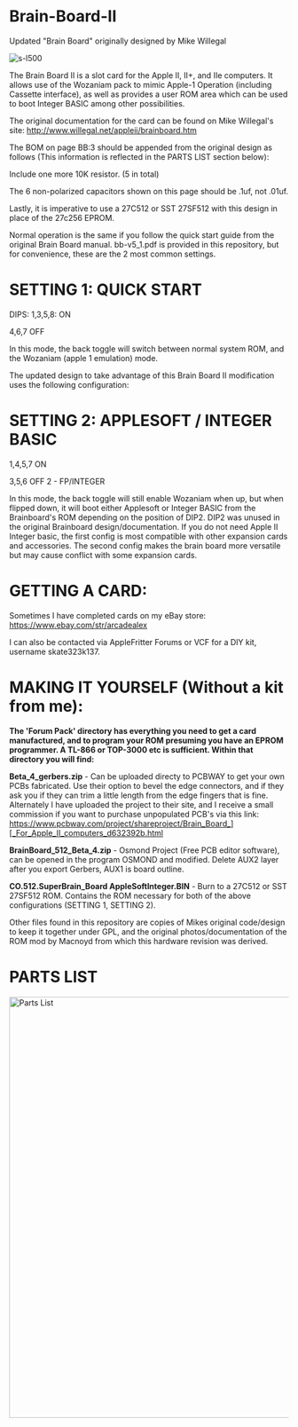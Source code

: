 # Brain-Board-II
Updated "Brain Board" originally designed by Mike Willegal

![s-l500](https://user-images.githubusercontent.com/20172602/217665056-29c14f80-c498-4fa3-8919-e9a7e37e5e0b.jpeg)

The Brain Board II is a slot card for the Apple II, II+, and IIe computers. It allows use of the Wozaniam pack to mimic Apple-1 Operation (including Cassette interface), as well as provides a user ROM area which can be used to boot Integer BASIC among other possibilities. 

The original documentation for the card can be found on Mike Willegal's site: http://www.willegal.net/appleii/brainboard.htm

The BOM on page BB:3 should be appended from the original design as follows (This information is reflected in the PARTS LIST section below):

Include one more 10K resistor. (5 in total)

The 6 non-polarized capacitors shown on this page should be .1uf, not .01uf. 

Lastly, it is imperative to use a 27C512 or SST 27SF512 with this design in place of the 27c256 EPROM.


Normal operation is the same if you follow the quick start guide from the original Brain Board manual. bb-v5_1.pdf is provided in this repository, but for convenience, these are the 2 most common settings. 

# SETTING 1: QUICK START

DIPS:
1,3,5,8: ON

4,6,7 OFF

In this mode, the back toggle will switch between normal system ROM, and the Wozaniam (apple 1 emulation) mode.

The updated design to take advantage of this Brain Board II modification uses the following configuration:

# SETTING 2: APPLESOFT / INTEGER BASIC

1,4,5,7 ON

3,5,6 OFF
2 - FP/INTEGER

In this mode, the back toggle will still enable Wozaniam when up, but when flipped down, it will boot either Applesoft or Integer BASIC from the Brainboard's ROM depending on the position of DIP2. DIP2 was unused in the original Brainboard design/documentation. If you do not need Apple II Integer basic, the first config is most compatible with other expansion cards and accessories. The second config makes the brain board more versatile but may cause conflict with some expansion cards.

# GETTING A CARD:
Sometimes I have completed cards on my eBay store:
https://www.ebay.com/str/arcadealex

I can also be contacted via AppleFritter Forums or VCF for a DIY kit, username skate323k137.

# MAKING IT YOURSELF (Without a kit from me):

**The 'Forum Pack' directory has everything you need to get a card manufactured, and to program your ROM presuming you have an EPROM programmer. A TL-866 or TOP-3000 etc is sufficient. Within that directory you will find:**

**Beta_4_gerbers.zip** - Can be uploaded directy to PCBWAY to get your own PCBs fabricated. Use their option to bevel the edge connectors, and if they ask you if they can trim a little length from the edge fingers that is fine. Alternately I have uploaded the project to their site, and I receive a small commission if you want to purchase unpopulated PCB's via this link: https://www.pcbway.com/project/shareproject/Brain_Board_][_For_Apple_II_computers_d632392b.html

**BrainBoard_512_Beta_4.zip** - Osmond Project (Free PCB editor software), can be opened in the program OSMOND and modified. Delete AUX2 layer after you export Gerbers, AUX1 is board outline. 

**CO.512.SuperBrain_Board AppleSoftInteger.BIN** - Burn to a 27C512 or SST 27SF512 ROM. Contains the ROM necessary for both of the above configurations (SETTING 1, SETTING 2).

Other files found in this repository are copies of Mikes original code/design to keep it together under GPL, and the original photos/documentation of the ROM mod by Macnoyd from which this hardware revision was derived. 

# PARTS LIST

<img width="759" alt="Parts List" src="https://user-images.githubusercontent.com/20172602/217967094-c93ea15a-7407-4f5b-b446-b7429ac69a04.png">


